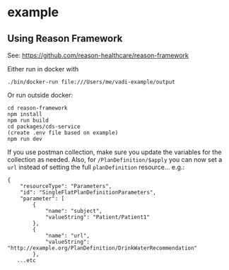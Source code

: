 # example


## Using Reason Framework

See: https://github.com/reason-healthcare/reason-framework

Either run in docker with
```
./bin/docker-run file:///Users/me/vadi-example/output
```


Or run outside docker:
```
cd reason-framework
npm install
npm run build
cd packages/cds-service
(create .env file based on example)
npm run dev
```

If you use postman collection, make sure you update the variables for the
collection as needed. Also, for `/PlanDefinition/$apply` you can now set a
`url` instead of setting the full `planDefinition` resource... e.g.:

```
{
    "resourceType": "Parameters",
    "id": "SingleFlatPlanDefinitionParameters",
    "parameter": [
        {
            "name": "subject",
            "valueString": "Patient/Patient1"
        },
        {
            "name": "url",
            "valueString": "http://example.org/PlanDefinition/DrinkWaterRecommendation"
        },
   ...etc
```

